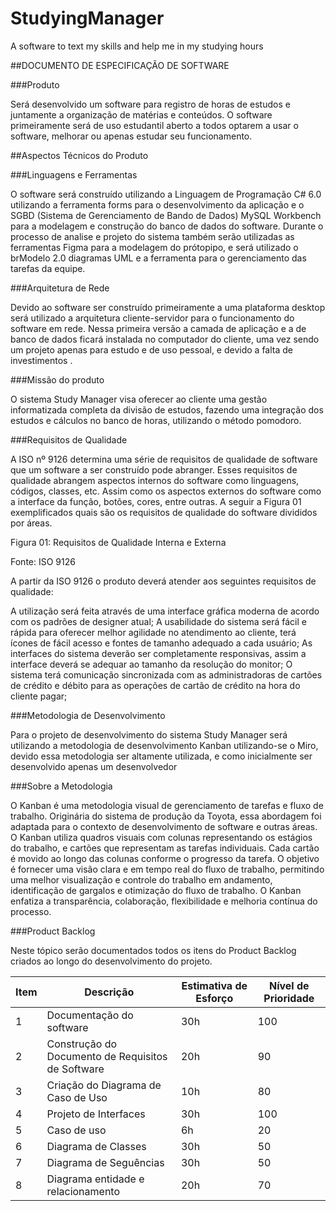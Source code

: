# StudyingManager
A software to text my skills and help me in my studying hours 

##DOCUMENTO DE ESPECIFICAÇÃO DE SOFTWARE

###Produto

Será desenvolvido um software para registro de horas de estudos e juntamente a organização de matérias e conteúdos. O software primeiramente será de uso estudantil aberto a todos optarem a usar o software, melhorar ou apenas estudar seu funcionamento.


##Aspectos Técnicos do Produto

###Linguagens e Ferramentas

O software será construído utilizando a Linguagem de Programação C# 6.0 utilizando a ferramenta forms para o desenvolvimento da aplicação e o SGBD (Sistema de Gerenciamento de Bando de Dados) MySQL Workbench para a modelagem e construção do banco de dados do software. 
Durante o processo de analise e projeto do sistema também serão utilizadas as ferramentas Figma para a modelagem do prótopipo, e será utilizado o brModelo 2.0 diagramas UML e a ferramenta  para o gerenciamento das tarefas da equipe. 

###Arquitetura de Rede

Devido ao software ser construído primeiramente a uma plataforma desktop será utilizado a arquitetura cliente-servidor para o funcionamento do software em rede. Nessa primeira versão a camada de aplicação e a de banco de dados ficará instalada no computador do cliente, uma vez sendo um projeto apenas para estudo e de uso pessoal, e devido a falta de investimentos .




###Missão do produto

O sistema Study Manager visa oferecer ao cliente uma gestão informatizada completa da divisão de estudos, fazendo uma integração dos estudos e cálculos no banco de horas, utilizando o método pomodoro. 

###Requisitos de Qualidade 

A ISO nº 9126 determina uma série de requisitos de qualidade de software que um software a ser construído pode abranger. Esses requisitos de qualidade abrangem aspectos internos do software como linguagens, códigos, classes, etc. Assim como os aspectos externos do software como a interface da função, botões, cores, entre outras. A seguir a Figura 01 exemplificados quais são os requisitos de qualidade do software divididos por áreas.

Figura 01: Requisitos de Qualidade Interna e Externa

Fonte: ISO 9126

A partir da ISO 9126 o produto deverá atender aos seguintes requisitos de qualidade:

A utilização será feita através de uma interface gráfica moderna de acordo com os padrões de designer atual;
A usabilidade do sistema será fácil e rápida para oferecer melhor agilidade no atendimento ao cliente, terá ícones de fácil acesso e fontes de tamanho adequado a cada usuário;
As interfaces do sistema deverão ser completamente responsivas, assim a interface deverá se adequar ao tamanho da resolução do monitor;
O sistema terá comunicação sincronizada com as administradoras de cartões de crédito e débito para as operações de cartão de crédito na hora do cliente pagar;




###Metodologia de Desenvolvimento

Para o projeto de desenvolvimento do sistema Study Manager será utilizando a metodologia de desenvolvimento Kanban utilizando-se o Miro, devido essa metodologia ser altamente utilizada, e como inicialmente ser desenvolvido apenas um desenvolvedor 


###Sobre a Metodologia 

O Kanban é uma metodologia visual de gerenciamento de tarefas e fluxo de trabalho. Originária do sistema de produção da Toyota, essa abordagem foi adaptada para o contexto de desenvolvimento de software e outras áreas. O Kanban utiliza quadros visuais com colunas representando os estágios do trabalho, e cartões que representam as tarefas individuais. Cada cartão é movido ao longo das colunas conforme o progresso da tarefa. O objetivo é fornecer uma visão clara e em tempo real do fluxo de trabalho, permitindo uma melhor visualização e controle do trabalho em andamento, identificação de gargalos e otimização do fluxo de trabalho. O Kanban enfatiza a transparência, colaboração, flexibilidade e melhoria contínua do processo.

###Product Backlog

Neste tópico serão documentados todos os itens do Product Backlog criados ao longo do desenvolvimento do projeto.

|Item|Descrição|Estimativa de Esforço |Nível de Prioridade|
|--- |   ---   |         ---          |               --- |
1       | Documentação do software |30h |100
2 |Construção do Documento de Requisitos de Software |20h |90
|3 |Criação do Diagrama de Caso de Uso |10h |80
|4 |Projeto de Interfaces |30h |100
|5 |Caso de uso |6h |20
|6 |Diagrama de Classes |30h | 50
|7 |Diagrama de Seguências |30h | 50
|8  |Diagrama entidade e relacionamento | 20h | 70





















